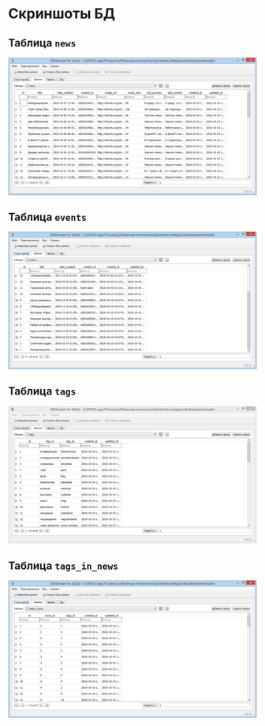 Скриншоты БД
============

## Таблица `news`

![news](img/news_table.PNG)

## Таблица `events`

![events](img/events_table.PNG)

## Таблица `tags`

![tags](img/tags_table.PNG)

## Таблица `tags_in_news`

![tags_in_news](img/tags_in_news_table.PNG)